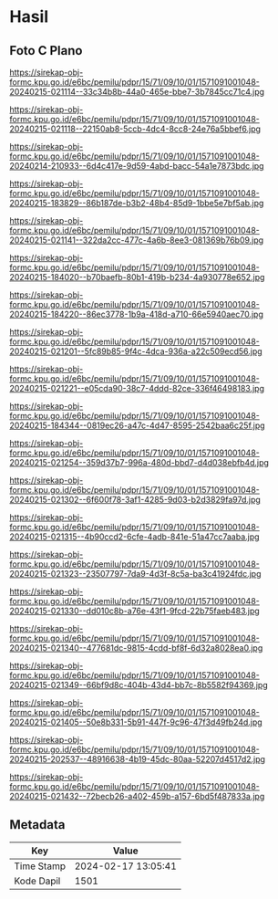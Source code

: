 # Hasil

## Foto C Plano

https://sirekap-obj-formc.kpu.go.id/e6bc/pemilu/pdpr/15/71/09/10/01/1571091001048-20240215-021114--33c34b8b-44a0-465e-bbe7-3b7845cc71c4.jpg

https://sirekap-obj-formc.kpu.go.id/e6bc/pemilu/pdpr/15/71/09/10/01/1571091001048-20240215-021118--22150ab8-5ccb-4dc4-8cc8-24e76a5bbef6.jpg

https://sirekap-obj-formc.kpu.go.id/e6bc/pemilu/pdpr/15/71/09/10/01/1571091001048-20240214-210933--6d4c417e-9d59-4abd-bacc-54a1e7873bdc.jpg

https://sirekap-obj-formc.kpu.go.id/e6bc/pemilu/pdpr/15/71/09/10/01/1571091001048-20240215-183829--86b187de-b3b2-48b4-85d9-1bbe5e7bf5ab.jpg

https://sirekap-obj-formc.kpu.go.id/e6bc/pemilu/pdpr/15/71/09/10/01/1571091001048-20240215-021141--322da2cc-477c-4a6b-8ee3-081369b76b09.jpg

https://sirekap-obj-formc.kpu.go.id/e6bc/pemilu/pdpr/15/71/09/10/01/1571091001048-20240215-184020--b70baefb-80b1-419b-b234-4a930778e652.jpg

https://sirekap-obj-formc.kpu.go.id/e6bc/pemilu/pdpr/15/71/09/10/01/1571091001048-20240215-184220--86ec3778-1b9a-418d-a710-66e5940aec70.jpg

https://sirekap-obj-formc.kpu.go.id/e6bc/pemilu/pdpr/15/71/09/10/01/1571091001048-20240215-021201--5fc89b85-9f4c-4dca-936a-a22c509ecd56.jpg

https://sirekap-obj-formc.kpu.go.id/e6bc/pemilu/pdpr/15/71/09/10/01/1571091001048-20240215-021221--e05cda90-38c7-4ddd-82ce-336f46498183.jpg

https://sirekap-obj-formc.kpu.go.id/e6bc/pemilu/pdpr/15/71/09/10/01/1571091001048-20240215-184344--0819ec26-a47c-4d47-8595-2542baa6c25f.jpg

https://sirekap-obj-formc.kpu.go.id/e6bc/pemilu/pdpr/15/71/09/10/01/1571091001048-20240215-021254--359d37b7-996a-480d-bbd7-d4d038ebfb4d.jpg

https://sirekap-obj-formc.kpu.go.id/e6bc/pemilu/pdpr/15/71/09/10/01/1571091001048-20240215-021302--6f600f78-3af1-4285-9d03-b2d3829fa97d.jpg

https://sirekap-obj-formc.kpu.go.id/e6bc/pemilu/pdpr/15/71/09/10/01/1571091001048-20240215-021315--4b90ccd2-6cfe-4adb-841e-51a47cc7aaba.jpg

https://sirekap-obj-formc.kpu.go.id/e6bc/pemilu/pdpr/15/71/09/10/01/1571091001048-20240215-021323--23507797-7da9-4d3f-8c5a-ba3c41924fdc.jpg

https://sirekap-obj-formc.kpu.go.id/e6bc/pemilu/pdpr/15/71/09/10/01/1571091001048-20240215-021330--dd010c8b-a76e-43f1-9fcd-22b75faeb483.jpg

https://sirekap-obj-formc.kpu.go.id/e6bc/pemilu/pdpr/15/71/09/10/01/1571091001048-20240215-021340--477681dc-9815-4cdd-bf8f-6d32a8028ea0.jpg

https://sirekap-obj-formc.kpu.go.id/e6bc/pemilu/pdpr/15/71/09/10/01/1571091001048-20240215-021349--66bf9d8c-404b-43d4-bb7c-8b5582f94369.jpg

https://sirekap-obj-formc.kpu.go.id/e6bc/pemilu/pdpr/15/71/09/10/01/1571091001048-20240215-021405--50e8b331-5b91-447f-9c96-47f3d49fb24d.jpg

https://sirekap-obj-formc.kpu.go.id/e6bc/pemilu/pdpr/15/71/09/10/01/1571091001048-20240215-202537--48916638-4b19-45dc-80aa-52207d4517d2.jpg

https://sirekap-obj-formc.kpu.go.id/e6bc/pemilu/pdpr/15/71/09/10/01/1571091001048-20240215-021432--72becb26-a402-459b-a157-6bd5f487833a.jpg


## Metadata

| Key        | Value               |
| ---------- | ------------------- |
| Time Stamp | 2024-02-17 13:05:41 |
| Kode Dapil | 1501                |



